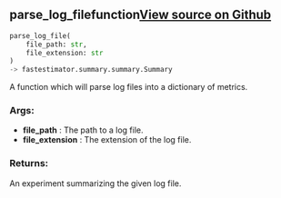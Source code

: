 ## parse_log_file<span class="tag">function</span><a class="sourcelink" href=https://github.com/fastestimator/fastestimator/blob/r1.0/fastestimator/summary/logs/log_parse.py/#L25-L53>View source on Github</a>
```python
parse_log_file(
	file_path: str,
	file_extension: str
)
-> fastestimator.summary.summary.Summary
```
A function which will parse log files into a dictionary of metrics.


<h3>Args:</h3>

* **file_path** :  The path to a log file.
* **file_extension** :  The extension of the log file.

<h3>Returns:</h3>
    An experiment summarizing the given log file.

